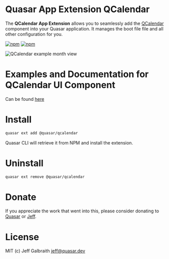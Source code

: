 # Quasar App Extension QCalendar

The **QCalendar App Extension** allows you to seamlessly add the [QCalendar](../ui) component into your Quasar application. It manages the boot file file and all other configuration for you.

[![npm](https://img.shields.io/npm/v/@quasar/quasar-app-extension-qcalendar.svg?label=quasar-app-extension-qcalendar)](https://www.npmjs.com/package/@quasar/quasar-app-extension-qcelendar)
[![npm](https://img.shields.io/npm/dt/@quasar/quasar-app-extension-qcalendar.svg)](https://www.npmjs.com/package/@quasar/quasar-app-extension-qcalendar)

![QCalendar example month view](https://raw.githubusercontent.com/quasarframework/quasar-ui-qcalendar/dev/demo/src/public/qcalendar-month-view.png)

# Examples and Documentation for QCalendar UI Component
Can be found [here](https://quasarframework.github.io/quasar-ui-qcalendar)

# Install
```bash
quasar ext add @quasar/qcalendar
```
Quasar CLI will retrieve it from NPM and install the extension.

# Uninstall
```bash
quasar ext remove @quasar/qcalendar
```

# Donate
If you appreciate the work that went into this, please consider donating to [Quasar](https://donate.quasar.dev) or [Jeff](https://github.com/sponsors/hawkeye64).

# License
MIT (c) Jeff Galbraith <jeff@quasar.dev>
